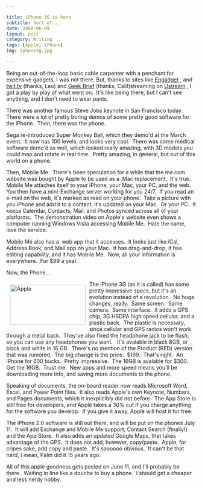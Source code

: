 ```yaml
---

title: iPhone 3G is here
subtitle: Sort of...
date: 2008-06-09
layout: post
category: Writing
tags: [Apple, iPhone]
img: iphone3g.jpg

---
```


  
Being an out-of-the-loop basic cable carpenter with a penchant for expensive gadgets, I was not there. But, thanks to sites like <a href="http://www.engadget.com" target="_blank">Engadget</a> , and <a href="http://www.twit.tv" target="_blank">twit.tv</a> (thanks, Leo) and <a href="http://www.geekbrief.tv" target="_blank">Geek Brief</a> (thanks, Cali!)streaming on <a href="http://www.ustream.com" target="_blank">Ustream</a> , I got a play by play of what went on.  It's like being there, but I can't see anything, and I don't need to wear pants.
<!-- more --> 
There was another famous Steve Jobs keynote in San Francisco today.  There were a lot of pretty boring demos of some pretty good software for the iPhone.  Then, there was the phone.

Sega re-introduced Super Monkey Ball, which they demo'd at the March event.  It now has 100 levels, and looks very cool.  There was some medical software demo'd as well, which looked really amazing, with 3D models you could map and rotate in real time.  Pretty amazing, in general, but out of this world on a phone.

Then, Mobile Me.  There's been speculation for a while that the me.com website was bought by Apple to be used as a .Mac replacement.  It's true.  Mobile Me attaches itself to your iPhone, your Mac, your PC, and the web.  You then have a mini-Exchange server working for you 24/7.  If you read an e-mail on the web, it's marked as read on your phone.  Take a picture with you iPhone and add it to a contact, it's updated on your Mac.  Or your PC.  It keeps Calendar, Contacts, Mail, and Photos synced across all of your platforms.  The demonstration video on Apple's website even shows a computer running Windows Vista accessing Mobile Me.  Hate the name, love the service.

Mobile Me also has a  web app that it accesses.  It looks just like iCal, Address Book, and Mail.app on your Mac.  It has drag-and-drop, it has editing capability, and it has Mobile Me.  Now, all your information is everywhere.  For $99 a year.

Now, the Phone&#8230;

<img src="http://images.apple.com/home/2008/images/apple_iphone3g_20080609.jpg" alt="Apple" hspace="10" vspace="10" width="200" height="106" align="left" />The iPhone 3G (as it is called) has some pretty impressive specs, but it's an evolution instead of a revolution.  No huge changes, really.  Same screen.  Same camera.  Same interface.  It adds a GPS chip, 3G HSDPA high speed cellular, and a plastic back.  The plastic is necessary, since cellular and GPS radios won't work through a metal back.  They've also fixed the headphone jack to be flush, so you can use any headphones you want.   It's avalable in black 8GB, or black and white in 16 GB.  There's no mention of the Product (RED) version that was rumored.  The big change is the price.  $199.  That's right.  An iPhone for 200 bucks.  Pretty impressive.  The 16GB is avalable for $300.  Get the 16GB.  Trust me.  New apps and more speed means you'll be downloading more info, and saving more documents to the phone.

Speaking of documents, the on-board reader now reads Microsoft Word, Excel, and Power Point files.  It also reads Apple's own Keynote, Numbers, and Pages documents, which it inexplicibly did not before.  The App Store is still free for developers, and Apple takes a 30% cut if you charge anything for the software you develop.  If you give it away, Apple will host it for free.

The iPhone 2.0 software is still out there, and will be put on the phones July 11.  It will add Exchange and Mobile Me support, Contact Search (finally!) and the App Store.  It also adds an updated Google Maps, that takes advantage of the GPS.  It does not add, however, copy/paste.  Apple, for cripes sake, add copy and paste.  It's soooooo obvious.  It can't be that hard, I mean, Palm did it 15 years ago.

All of this apple goodness gets peeled on June 11, and I'll probably be there.  Waiting in line like a douche to buy a phone.  I should get a cheaper and less nerdy hobby.
